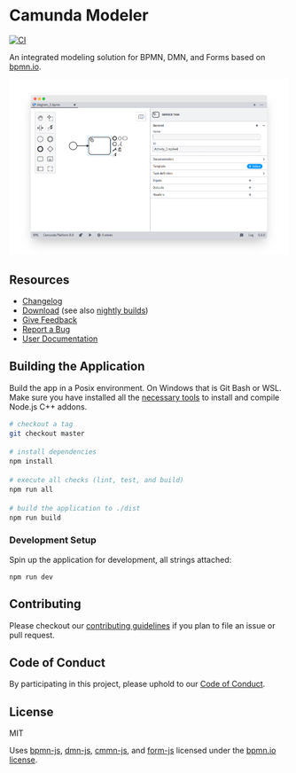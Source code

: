# Camunda Modeler

[![CI](https://github.com/camunda/camunda-modeler/actions/workflows/CI.yml/badge.svg)](https://github.com/camunda/camunda-modeler/actions/workflows/CI.yml)

An integrated modeling solution for BPMN, DMN, and Forms based on [bpmn.io](http://bpmn.io).

![Camunda Modeler](resources/screenshot.png)


## Resources

* [Changelog](./CHANGELOG.md)
* [Download](https://camunda.com/download/modeler/) (see also [nightly builds](https://downloads.camunda.cloud/release/camunda-modeler/nightly/))
* [Give Feedback](https://forum.camunda.io/c/modeler/)
* [Report a Bug](https://github.com/camunda/camunda-modeler/issues)
* [User Documentation](https://docs.camunda.io/docs/components/modeler/desktop-modeler/)


## Building the Application

Build the app in a Posix environment. On Windows that is Git Bash or WSL. Make sure you have installed all the [necessary tools](https://github.com/nodejs/node-gyp#installation) to install and compile Node.js C++ addons.

```sh
# checkout a tag
git checkout master

# install dependencies
npm install

# execute all checks (lint, test, and build)
npm run all

# build the application to ./dist
npm run build
```


### Development Setup

Spin up the application for development, all strings attached:

```
npm run dev
```


## Contributing

Please checkout our [contributing guidelines](./.github/CONTRIBUTING.md) if you plan to
file an issue or pull request.


## Code of Conduct

By participating in this project, please uphold to our [Code of Conduct](https://github.com/camunda/.github/blob/main/.github/CODE_OF_CONDUCT.md).


## License

MIT

Uses [bpmn-js](https://github.com/bpmn-io/bpmn-js), [dmn-js](https://github.com/bpmn-io/dmn-js), [cmmn-js](https://github.com/bpmn-io/cmmn-js), and [form-js](https://github.com/bpmn-io/form-js) licensed under the [bpmn.io license](http://bpmn.io/license).
